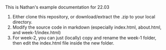This is Nathan's example documentation for 22.03

1. Either clone this repository, or download/extract the .zip to your local directory. 
2. Modify the source code in markdown (especially index.html, about.html, and week-1/index.html)
3. For week-2, you can just (locally) copy and rename the week-1 folder, then edit the index.html file inside the new folder. 

